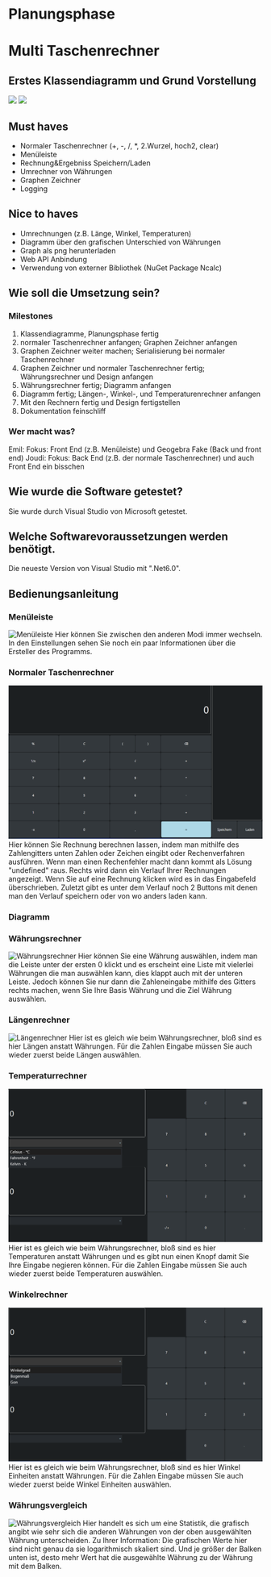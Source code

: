 # Planungsphase

# Multi Taschenrechner

## Erstes Klassendiagramm und Grund Vorstellung
![](Bilder/KlassenDiagramm.png)
![](Bilder/GrundVorstellung.png)

## Must haves
- Normaler Taschenrechner (+, -, /, *, 2.Wurzel, hoch2, clear)
- Menüleiste
- Rechnung&Ergebniss Speichern/Laden
- Umrechner von Währungen
- Graphen Zeichner
- Logging
## Nice to haves
- Umrechnungen (z.B. Länge, Winkel, Temperaturen)
- Diagramm über den grafischen Unterschied von Währungen
- Graph als png herunterladen
- Web API Anbindung
- Verwendung von externer Bibliothek (NuGet Package Ncalc)

## Wie soll die Umsetzung sein?
### Milestones
1. Klassendiagramme, Planungsphase fertig
2. normaler Taschenrechner anfangen; Graphen Zeichner anfangen
3. Graphen Zeichner weiter machen; Serialisierung bei normaler Taschenrechner
4. Graphen Zeichner und normaler Taschenrechner fertig; Währungsrechner und Design anfangen
5. Währungsrechner fertig; Diagramm anfangen
6. Diagramm fertig; Längen-, Winkel-, und Temperaturenrechner anfangen
7. Mit den Rechnern fertig und Design fertigstellen
8. Dokumentation feinschliff

### Wer macht was?
Emil: Fokus: Front End (z.B. Menüleiste) und Geogebra Fake (Back und front end)
Joudi: Fokus: Back End (z.B. der normale Taschenrechner) und auch Front End ein bisschen

## Wie wurde die Software getestet?
Sie wurde durch Visual Studio von Microsoft getestet.

## Welche Softwarevoraussetzungen werden benötigt.
Die neueste Version von Visual Studio mit ".Net6.0".

## Bedienungsanleitung
### Menüleiste
![Menüleiste](Bilder/Menüleiste.png)
Hier können Sie zwischen den anderen Modi immer wechseln. In den Einstellungen sehen Sie noch ein paar Informationen über die Ersteller des Programms.

### Normaler Taschenrechner
![Normaler Taschenrechner](Bilder/NormalerTaschenrechner.png)
Hier können Sie Rechnung berechnen lassen, indem man mithilfe des Zahlengitters unten Zahlen oder Zeichen eingibt oder Rechenverfahren ausführen. Wenn man einen Rechenfehler macht dann kommt als Lösung "undefined" raus. Rechts wird dann ein Verlauf Ihrer Rechnungen angezeigt. Wenn Sie auf eine Rechnung klicken wird es in das Eingabefeld überschrieben. Zuletzt gibt es unter dem Verlauf noch 2 Buttons mit denen man den Verlauf speichern oder von wo anders laden kann.

### Diagramm

### Währungsrechner
![Währungsrechner](Bilder/Währungsrechner.png)
Hier können Sie eine Währung auswählen, indem man die Leiste unter der ersten 0 klickt und es erscheint eine Liste mit vielerlei Währungen die man auswählen kann, dies klappt auch mit der unteren Leiste. Jedoch können Sie nur dann die Zahleneingabe mithilfe des Gitters rechts machen, wenn Sie Ihre Basis Währung und die Ziel Währung auswählen.

### Längenrechner
![Längenrechner](Bilder/Längenrechner.png)
Hier ist es gleich wie beim Währungsrechner, bloß sind es hier Längen anstatt Währungen. Für die Zahlen Eingabe müssen Sie auch wieder zuerst beide Längen auswählen.

### Temperaturrechner
![Temperaturrechner](Bilder/Temperaturrechner.png)
Hier ist es gleich wie beim Währungsrechner, bloß sind es hier Temperaturen anstatt Währungen und es gibt nun einen Knopf damit Sie Ihre Eingabe negieren können. Für die Zahlen Eingabe müssen Sie auch wieder zuerst beide Temperaturen auswählen.

### Winkelrechner
![Winkelrechner](Bilder/Winkelrechner.png)
Hier ist es gleich wie beim Währungsrechner, bloß sind es hier Winkel Einheiten anstatt Währungen. Für die Zahlen Eingabe müssen Sie auch wieder zuerst beide Winkel Einheiten auswählen.

### Währungsvergleich
![Währungsvergleich](Bilder/Währungsvergleich.png)
Hier handelt es sich um eine Statistik, die grafisch angibt wie sehr sich die anderen Währungen von der oben ausgewählten Währung unterscheiden. Zu Ihrer Information: Die grafischen Werte hier sind nicht genau da sie logarithmisch skaliert sind. Und je größer der Balken unten ist, desto mehr Wert hat die ausgewählte Währung zu der Währung mit dem Balken.
